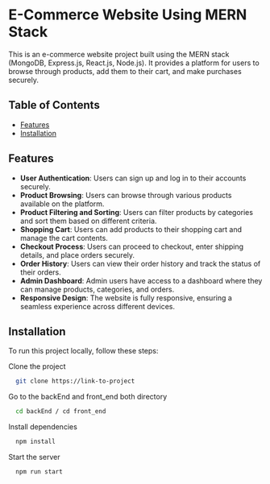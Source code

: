 
# E-Commerce Website Using MERN Stack

This is an e-commerce website project built using the MERN stack (MongoDB, Express.js, React.js, Node.js). It provides a platform for users to browse through products, add them to their cart, and make purchases securely.

## Table of Contents

- [Features](#features)
- [Installation](#installation)

## Features

- **User Authentication**: Users can sign up and log in to their accounts securely.
- **Product Browsing**: Users can browse through various products available on the platform.
- **Product Filtering and Sorting**: Users can filter products by categories and sort them based on different criteria.
- **Shopping Cart**: Users can add products to their shopping cart and manage the cart contents.
- **Checkout Process**: Users can proceed to checkout, enter shipping details, and place orders securely.
- **Order History**: Users can view their order history and track the status of their orders.
- **Admin Dashboard**: Admin users have access to a dashboard where they can manage products, categories, and orders.
- **Responsive Design**: The website is fully responsive, ensuring a seamless experience across different devices.

## Installation

To run this project locally, follow these steps:

Clone the project

```bash
  git clone https://link-to-project
```

Go to the backEnd and front_end both directory

```bash
  cd backEnd / cd front_end
```

Install dependencies

```bash
  npm install
```

Start the server

```bash
  npm run start
```
